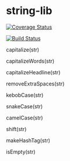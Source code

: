 # string-lib
[![Coverage Status](https://coveralls.io/repos/github/mekcherie/string-lib/badge.svg?branch=master)](https://coveralls.io/github/mekcherie/string-lib?branch=master)

[![Build Status](https://travis-ci.com/mekcherie/string-lib.svg?branch=master)](https://travis-ci.com/mekcherie/string-lib)

capitalize(str)

capitalizeWords(str)

capitalizeHeadline(str)

removeExtraSpaces(str)

kebobCase(str)

snakeCase(str)

camelCase(str)

shift(str)

makeHashTag(str)

isEmpty(str)
